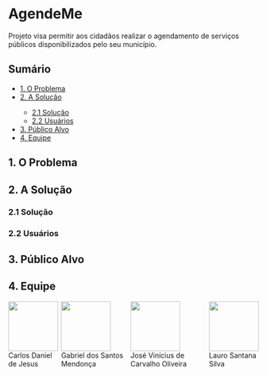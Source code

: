 # AgendeMe
Projeto visa permitir aos cidadãos realizar o agendamento de serviços públicos disponibilizados pelo seu município.

## Sumário
<ul id="nav">
  <li><a href="#problema">1. O Problema</a></li>
  <li><a href="#solucao">2. A Solução</a></li>
    <ul>
      <li><a href="#solucao2">2.1 Solução</a></li>
      <li><a href="#usuarios">2.2 Usuários</a></li>
    </ul>
  <li><a href="#publico">3. Público Alvo</a></li>
  <li><a href="#equipe">4. Equipe</a></li>
</ul>

<h2 id="problema">1. O Problema</h2>

<h2 id="solucao">2. A Solução</h2>

<h3 id="solucao2">2.1 Solução</h3>

<h3 id="usuarios">2.2 Usuários</h3>

<h2 id="publico">3. Público Alvo</h2>

<h2 id="equipe">4. Equipe</h2>

<div style="display:flex;">
  <div id="carlos">
    <img src="https://avatars.githubusercontent.com/u/62726040?v=4" width="100px"/><br>
    Carlos Daniel de Jesus
  </div>
  
  <div id="gabriel">
    <img src="https://avatars.githubusercontent.com/u/62863349?v=4" width="100px"/><br>
    Gabriel dos Santos Mendonça
  </div>
  
  <div id="vinicius">
    <img src="https://avatars.githubusercontent.com/u/95314199?v=4" width="100px"/><br>
    José Vinícius de Carvalho Oliveira
  </div>
  
  <div id="lauro">
    <img src="https://avatars.githubusercontent.com/u/69280619?v=4" width="100px"/><br>
    Lauro Santana Silva
  </div>
  
</div>
